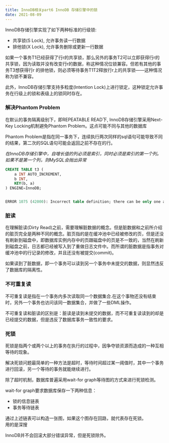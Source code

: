 ```yaml
---
title: InnoDB相关part6 InnoDB 存储引擎中的锁  
date: 2021-08-09 
---    
```



InnoDB存储引擎实现了如下两种标准的行级锁:  

+ 共享锁(S Lock), 允许事务读一行数据
+ 排他锁(X Lock), 允许事务删除或更新一行数据  

如果一个事务T1已经获得了行r的共享锁，那么另外的事务T2可以立即获得行r的共享锁，因为读取并没有改变行r的数据，称这种情况位锁兼容。但若有其他的事务T3想获得行r 的排他锁，则必须等待事务T1T2释放行r上的共享锁——这种情况称为锁不兼容。  


此外，InnoDB存储引擎支持多粒度(Intention Lock)上进行锁定，这种锁定允许事务在行级上的锁和表级上的锁同时存在。  

### 解决Phantom Problem  

在默认的事务隔离级别下，即REPEATABLE READ下, InnoDB存储引擎采用Next-Key Locking机制避免Phantom Problem。这点可能不同与其他的数据库  

Phantom Problem是指在同一事务下，连续执行两次同样的sql语句可能导致不同的结果，第二次的SQL语句可能会返回之前不存在的行。  



*在InnoDB存储引擎中，自增长值的列必须是索引，同时必须是索引的第一个列。如果不是第一个列，则MySQL会抛出异常*  


```sql
CREATE TABLE t3 (
    a INT AUTO_INCREMENT,
    b INT,
    KEY(b, a)
) ENGINE=InnoDB;


ERROR 1075 (42000): Incorrect table definition; there can be only one auto column and it must be defined as a key
```  


### 脏读

在理解脏读(Dirty Read)之前，需要理解脏数据的概念。但是脏数据和之前所介绍的脏页完全是两种不同的概念。脏页指的是在缓冲池中已经被修改的页，但是还没有刷新到磁盘中，即数据库实例内存中的页跟磁盘中的页是不一致的，当然在刷新到磁盘之前，日志都已经被写入到了重做日志文件中。而所谓的脏数据是指事务对缓冲池中的行记录的修改，并且还没有被提交(commit)。

如果读到了脏数据，即一个事务可以读到另一个事务中未提交的数据，则显然违反了数据库的隔离性。  


### 不可重复读  

不可重复读是指在一个事务内多次读取同一个数据集合.在这个事物还没有结束时，另外一个事务也访问该同一数据集合，并做了一些DML操作。  

不可重复读和脏读的区别是：脏读是读到未提交的数据，而不可重复读读到的却是已经提交的数据，但是违反了数据库事务一致性的要求。  


### 死锁  


死锁是指两个或两个以上的事务在执行的过程中，因争夺锁资源而造成的一种互相等待的现象。  


解决死锁问题最简单的一种方法是超时，等待时间超过某一阈值时，其中一个事务进行回滚，另一个等待的事务就能继续进行。  

除了超时机制，数据库普遍采用wait-for graph等待图的方式来进行死锁检测。  

wait-for graph要求数据库保存一下两种信息：  

+ 锁的信息链表  
+ 事务等待链表  

通过上述链表可以构造一张图，如果这个图存在回路，就代表存在死锁。  
用的是深搜  

InnoDB并不会回滚大部分错误异常，但是死锁除外。  

